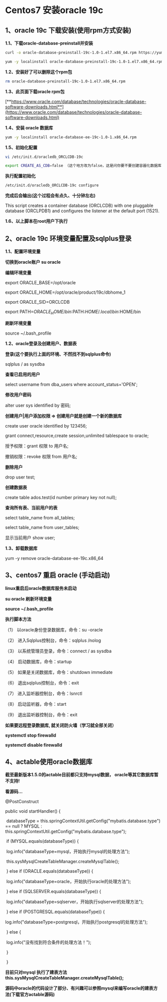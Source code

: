 # Centos7 安装oracle 19c

## 1、oracle 19c 下载安装(使用rpm方式安装)

**1.1、下载oracle-database-preinstall并安装**

```bash
curl -o oracle-database-preinstall-19c-1.0-1.el7.x86_64.rpm https://yum.oracle.com/repo/OracleLinux/OL7/latest/x86_64/getPackage/oracle-database-preinstall-19c-1.0-1.el7.x86_64.rpm

yum -y localinstall oracle-database-preinstall-19c-1.0-1.el7.x86_64.rpm
```



**1.2、安装好了可以删除这个rpm包**

```bash
rm oracle-database-preinstall-19c-1.0-1.el7.x86_64.rpm
```



**1.3、此页面下载oracle rpm包**

[**https://www.oracle.com/database/technologies/oracle-database-software-downloads.html**](https://www.oracle.com/database/technologies/oracle-database-software-downloads.html)



**1.4、安装 oracle 数据库**

```bash
yum -y localinstall oracle-database-ee-19c-1.0-1.x86_64.rpm
```



**1.5、初始化配置**

```bash
vi /etc/init.d/oracledb_ORCLCDB-19c

export CREATE_AS_CDB=false （这个地方改为false，这是问你要不要创建容器化数据库，如果是true以后创建的用户好像是都要加c##）
```



**执行配置初始化**

```bash
/etc/init.d/oracledb_ORCLCDB-19c configure   
```



**完成后会输出(这个过程会有点久、十分钟左右)**

This script creates a container database (ORCLCDB) with one pluggable database (ORCLPDB1) and configures the listener at the default port (1521).



**1.6、以上脚本在root用户下执行**

## 2、oracle 19c 环境变量配置及sqlplus登录

**1.1、配置环境变量**

**切换到oracle账户  su oracle**



**编辑环境变量**

export ORACLE_BASE=/opt/oracle

export ORACLE_HOME=/opt/oracle/product/19c/dbhome_1

export ORACLE_SID=ORCLCDB

export PATH=$ORACLE_HOME/bin:$PATH:$HOME/.local/bin:$HOME/bin



**刷新环境变量**

source ~/.bash_profile



**1.2、oracle登录及创建用户、数据表**

**登录(这个要执行上面的环境、不然找不到sqlplus命令)**

sqlplus / as sysdba



**查看已启用的用户**

select username from dba_users where account_status='OPEN';



**修改用户密码**

alter user sys identified by 密码;



**创建用户|用户添加权限 => 创建用户就是创建一个新的数据库**

create user oracle identified by 123456;

grant connect,resource,create session,unlimited tablespace to oracle;

授予权限：grant 权限 to 用户名;

撤销权限：revoke 权限 from 用户名;



**删除用户**

drop user test;



**创建数据表**

create table ados.test(id number primary key not null);



**查询所有表、当前用户的表**

select table_name from all_tables;

select table_name from user_tables;

显示当前用户 show user; 



**1.3、卸载数据库**

yum -y remove oracle-database-ee-19c.x86_64



## 3、centos7 重启 oracle (手动启动)

**linux重启后oracle数据库服务未启动**

**su oracle 刷新环境变量**

**source ~/.bash_profile**



**执行脚本方法**

（1） 以oracle身份登录数据库，命令：su -oracle

（2） 进入Sqlplus控制台，命令：sqlplus /nolog

（3） 以系统管理员登录，命令：connect / as sysdba

（4） 启动数据库，命令：startup

（5） 如果是关闭数据库，命令：shutdown immediate

（6） 退出sqlplus控制台，命令：exit

（7） 进入监听器控制台，命令：lsnrctl

（8） 启动监听器，命令：start

（9） 退出监听器控制台，命令：exit



**如果要远程登录数据库, 就关闭防火墙（学习就全部关闭）**

**systemctl stop firewalld**

**systemctl disable firewalld**

## 4、actable使用oracle数据库

**截至最新版本1.5.0的actable目前都只支持mysql数据， oracle等其它数据库暂不支持!**

**看源码...**

@PostConstruct

 public void startHandler() {

​        databaseType = this.springContextUtil.getConfig("mybatis.database.type") == null ? MYSQL : this.springContextUtil.getConfig("mybatis.database.type");

​        if (MYSQL.equals(databaseType)) {

​            log.info("databaseType=mysql，开始执行mysql的处理方法");

​            this.sysMysqlCreateTableManager.createMysqlTable();

​        } else if (ORACLE.equals(databaseType)) {

​            log.info("databaseType=oracle，开始执行oracle的处理方法");

​        } else if (SQLSERVER.equals(databaseType)) {

​            log.info("databaseType=sqlserver，开始执行sqlserver的处理方法");

​        } else if (POSTGRESQL.equals(databaseType)) {

​            log.info("databaseType=postgresql，开始执行postgresql的处理方法");

​        } else {

​            log.info("没有找到符合条件的处理方法！");

​        }



​    }

 **目前只对mysql 执行了建表方法 this.sysMysqlCreateTableManager.createMysqlTable();**

**源码中oracle的代码设计了部分、有兴趣可以参照mysql来编写oracle的建表方法(下载官方actable源码)**
